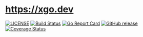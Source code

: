 # https://xgo.dev

[![LICENSE](https://img.shields.io/github/license/goplus/www.svg)](https://github.com/goplus/www/blob/master/LICENSE)
[![Build Status](https://travis-ci.org/goplus/www.png?branch=master)](https://travis-ci.org/goplus/www)
[![Go Report Card](https://goreportcard.com/badge/github.com/goplus/www)](https://goreportcard.com/report/github.com/goplus/www)
[![GitHub release](https://img.shields.io/github/v/tag/goplus/www.svg?label=release)](https://github.com/goplus/www/releases)
[![Coverage Status](https://codecov.io/gh/goplus/www/branch/master/graph/badge.svg)](https://codecov.io/gh/goplus/www)
